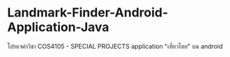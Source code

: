 # Landmark-Finder-Android-Application-Java

โปรแจคำวิชา COS4105 - SPECIAL PROJECTS
application "เที่ยวไทย" บน android
